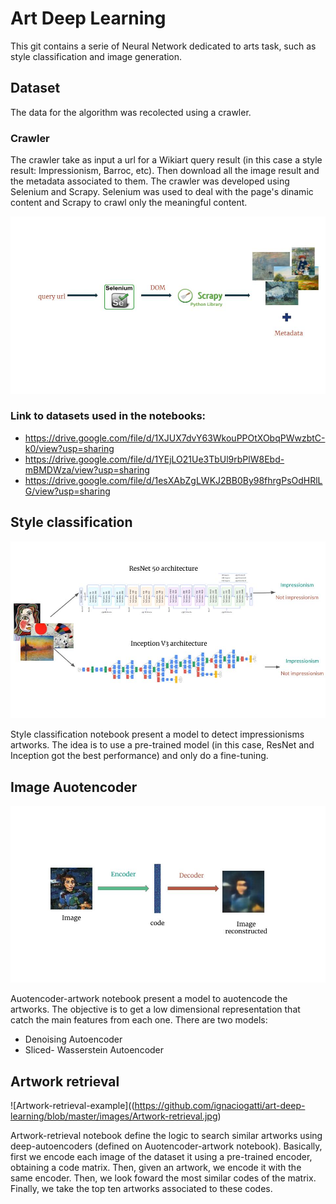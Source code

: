 # Art Deep Learning

This git contains a serie of Neural Network dedicated to arts task, such as style classification and image generation.

## Dataset

The data for the algorithm was recolected using a crawler.

### Crawler

The crawler take as input a url for a Wikiart query result (in this case a style result: Impressionism, Barroc, etc). Then download all the image result and the metadata associated to them. 
The crawler was developed using Selenium and Scrapy. Selenium was used to deal with the page's dinamic content and Scrapy to crawl only the meaningful content.

![Crawler-description](https://github.com/ignaciogatti/art-deep-learning/blob/master/images/crawler-description.jpg)

### Link to datasets used in the notebooks:

- https://drive.google.com/file/d/1XJUX7dvY63WkouPPOtXObqPWwzbtC-k0/view?usp=sharing
- https://drive.google.com/file/d/1YEjLO21Ue3TbUl9rbPlW8Ebd-mBMDWza/view?usp=sharing
- https://drive.google.com/file/d/1esXAbZgLWKJ2BB0By98fhrgPsOdHRlLG/view?usp=sharing

## Style classification

![Style-classification](https://github.com/ignaciogatti/art-deep-learning/blob/master/images/impressionism-classification.jpg)

Style classification notebook present a model to detect impressionisms artworks. The idea is to use a pre-trained model (in this case, ResNet and Inception got the best performance) and only do a fine-tuning.

## Image Auotencoder

![Autoencoder-example](https://github.com/ignaciogatti/art-deep-learning/blob/master/images/Autoencoder-example.jpg)

Auotencoder-artwork notebook present a model to auotencode the artworks. The objective is to get a low dimensional representation that catch the main features from each one. There are two models:
- Denoising Autoencoder
- Sliced- Wasserstein Autoencoder

## Artwork retrieval

![Artwork-retrieval-example]((https://github.com/ignaciogatti/art-deep-learning/blob/master/images/Artwork-retrieval.jpg)

Artwork-retrieval notebook define the logic to search similar artworks using deep-autoencoders (defined on Auotencoder-artwork notebook). Basically, first we encode each image of the dataset it using a pre-trained encoder, obtaining a code matrix. Then, given an artwork, we encode it with the same encoder. Then, we look foward the most similar codes of the matrix. Finally, we take the top ten artworks associated to these codes.
